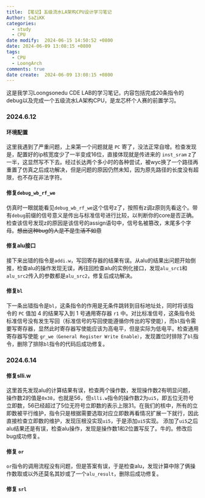 ```yaml
---
title: 【笔记】五级流水LA架构CPU设计学习笔记
Author: SaZiKK
categories:
  - study
  - CPU
date modify:  2024-06-15 14:50:52 +0800
date: 2024-06-09 13:08:15 +0800
tags:
  - CPU
  - LoongArch
comments: true
date create:  2024-06-09 13:08:15 +0800
---
```

这是我学习Loongsonedu CDE LAB的学习笔记，内容包括完成20条指令的debug以及完成一个五级流水LA架构CPU，是龙芯杯个人赛的前置学习。

### 2024.6.12 
#### 环境配置
这里我遇到了严重问题，上来第一个问题就是 `PC` 寄了，没法正常自增。检查发现是，配置好的ip核宽度少了一半变成16位，直接体现就是传进来的 `inst_sram` z了一半，这显然写不下去。经过长达两个多小时的各种尝试，被wyc换了一个路径再重置了仿真之后成功解决，但是问题的原因仍然未知，因为原先路径的长度没有超限，也不存在非法字符。

#### 修复`debug_wb_rf_we`
仿真时一眼就能看见`debug_wb_rf_we`这个信号z了，按照有z调z原则先看这个。带有`debug`前缀的信号意义是传出与标准信号进行比较，以判断你的core是否正确。检查该信号发现z的原因是该信号的assign语句中，信号名被篡改，末尾多个字母。~~想出这种bug的人是不是生活不如意~~

#### 修复alu接口
接下来出错的指令是`addi.w`，写回寄存器的结果有误。从alu的结果出问题开始倒推，检查alu的操作发现无误，再往回检查alu的实例化接口，发现`alu_src1`和`alu_src2`传入的参数都是`alu_src2`，修复后成功解决。

#### 修复`bl`
下一条出错指令是`bl`，这条指令的作用是无条件跳转到目标地址处，同时将该指令的 `PC` 值加 4 的结果写入到 1 号通用寄存器 `r1` 中。对比标准信号，这条指令处标准信号没有发生写回（标准信号的写回使能遵循你传出的写使能），而`bl`指令需要写寄存器，显然此时寄存器写使能应该为高电平，但是实际为低电平。检查通用寄存器写使能 `gr_we（General Register Write Enable）`，发现置位时排除了`bl`指令，删除了排除`bl`指令的代码后成功修复。

### 2024.6.14

#### 修复slli.w
这里首先发现alu的计算结果有误，检查两个操作数，发现操作数2有明显问题，操作数2的值是`0x38`，也就是56，但`slli.w`指令的操作数2为`ui5`，即五位无符号立即数，56已经超过了5位无符号立即数的表示上限31。在我们的核中，所有的立即数被平行维护，指令只是根据需要选取对应立即数再看情况扩展一下就行，因此直接检查立即数的维护，发现压根没实现`ui5`，于是添加`ui5`实现。
添加了`ui5`之后alu结果还是有误，检查alu操作，发现是操作数1和2位置写反了。牛的。修改后bug成功修复。

#### 修复 `or`
`or`指令的调用流程没有问题，但是答案有误，于是检查alu，发现计算中除了俩操作数取或以外还莫名其妙或了一个`alu_result`，删除后成功修复。

#### 修复 `srl`